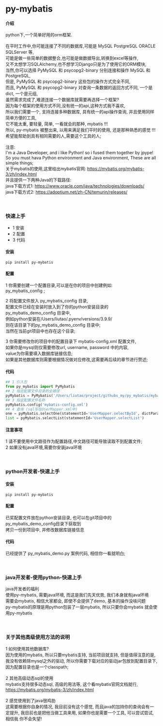 # py-mybatis

#### 介绍

python下,一个简单好用的orm框架.
<br>
<br>
在平时工作中,你可能连接了不同的数据库,可能是 MySQL PostgreSQL ORACLE SQLServer 等, 
<br>
可能是做一些简单的数据整合,也可能是做数据导出,转换到excel等操作,
<br>
又不太想学习SQLAlchemy,也不想学习Django只是为了使用它的ORM模块,
<br>
当然,你可以选择 PyMySQL 和 psycopg2-binary 分别连接和操作 MySQL 和 PostgreSQL,
<br>
但是, PyMySQL 和 psycopg2-binary 这些包的操作方式完全不同,
<br>
而且, PyMySQL 和 psycopg2-binary 对查询一条数据的返回方式不同, 一个是dict, 一个是元组,
<br>
虽然需求完成了,难道连接一个数据库就需要再选择一个框架?
<br>
因为每个框架的使用方式不同,没有统一的api,这种方式我不喜欢, 
<br>
所以我们需要一个, 支持连接多种数据库, 具有统一的api操作查询, 并且使用同样简单方便的工具,
<br>
它不能太重, 要轻量, 简单, 一看就会的那种, mybatis  !!!
<br>
所以, py-mybatis 被整出来, 以用来满足我们平时的使用, 还是那种熟悉的感觉 !!!
<br>
希望能帮助到具有相同需要的人,需要这个工具的人;
<br>
<br>
注意: 
<br>
I'm a Java Developer, and i like Python! so i fused them together by jpype! 
<br>
So you must hava Python environment and Java environment, These are all simple things;
<br>
关于mybatis的使用,这里给出mybatis官网: https://mybatis.org/mybatis-3/zh/index.html
<br>
并且提供一下两种Java的下载路径:
<br>
java下载方式1: https://www.oracle.com/java/technologies/downloads/
<br>
java下载方式2: https://adoptium.net/zh-CN/temurin/releases/
<br>
<br>
<br>















### 快速上手

- 1 安装
- 2 配置
- 3 代码

#### 安装

```shell
pip install py-mybatis
```

#### 配置

1 你需要创建一个配置目录,可以是在你的项目中创建例如:
<br>py_mybatis_config ;

2 将配置文件放入 py_mybatis_config 目录,
<br>配置文件已经在安装时放入到了你的python安装目录的 py_mybatis_demo_config 目录中,
<br>例如python安装在/Users/liutao/.pyenv/versions/3.9.9/
<br>则在该目录下的py_mybatis_demo_config 目录中;
<br>当然在当前git项目中也存在这个目录;

3 你需要修改你的项目中的配置目录下 mybatis-config.xml 配置文件,
<br>如果你是mysql则仅需要修改url, username, password 中的内容,
<br>value为你需要填入数据库链接信息;
<br>如果是其他数据库则需要根据情况做对应修改,这需要再后续的章节进行赘述;

#### 代码

```python
## 1 引入包
from py_mybatis import PyMybatis
## 2 指定配置文件目录的全路径
pyMybatis = PyMybatis('/Users/liutao/project/githubs_my/py_mybatis/mybatis_config')
## 3 指定配置文件名称
pyMybatis.config('mybatis-config.xml')
## 4 查询 (sql写在UserMapper.xml中)
one = pyMybatis.selectOne(statementId='UserMapper.selectById', dictParam={'id': 1})
list = pyMybatis.selectList(statementId='UserMapper.selectList')
```

#### 注意事项
1 请不要使用中文路径作为配置路径,中文路径可能导致读取不到配置文件;
<br>
2 如果没有java环境,需要你安装java环境
<br>
<br>
<br>

### python开发者-快速上手

#### 安装
```shell
pip install py-mybatis
```

#### 配置
已奖配置文件放在python安装目录, 也可以在git项目中的py_mybatis_demo_config目录下获取到
<br>拷贝一份到项目中, 并修改数据库链接信息

#### 代码
已经提供了 py_mybatis_demo.py 案例代码, 相信你一看就明白;
<br>
<br>
<br>

### java开发者-使用python-快速上手
java开发者的福利
<br>
使用py-mybatis, 需要java环境, 而这是我们先天优势, 我们本身就有java环境 
<br>
需要会mybatis, 相信大家都会, 即使不会提供了demo, 基本的操作没啥问题 
<br>
py-mybatis的原理是用python包装了一层mybatis, 所以只要你会mybatis 就会使用py-mybatis
<br>
<br>
<br>


### 关于其他高级使用方法的说明
1 如何使用其他数据库?
<br>
因为使用的mybatis, 所以只要mybatis支持, 当前项目就支持, 但是值得注意的是, 我没有依赖除mysql之外的驱动, 所以你需要下载对应的驱动jar包放到配置目录下,因为配置目录也是一个classpath;
<br>
<br>
2 其他高级动态sql的使用
<br>
mybatis支持很多动态sql, 高级的用法等, 这个看mybatis官网文档就行, https://mybatis.org/mybatis-3/zh/index.html
<br>
<br>
2 感觉使用到了java很鸡肋
<br>
这需要根据你自身的情况, 我目前没有这个感觉, 而且java的加持你的查询会有一定提升, 我目前也是把他当做工具来用, 如果你也是需要一个工具, 可以尝试尝试, 相信我 你不会失望!



<br>
<br>
<br>
<br>
<br>


